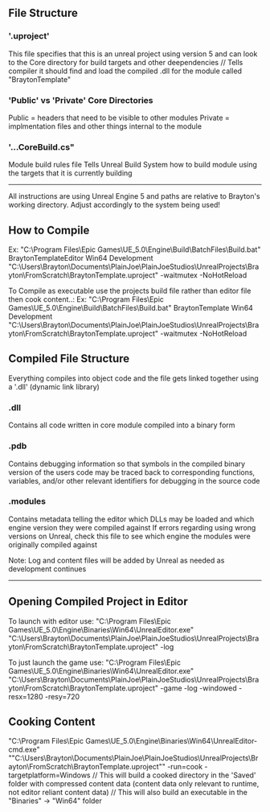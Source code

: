 ## File Structure
### '.uproject'
This file specifies that this is an unreal project using version 5 and can look to the Core directory for build targets and other deependencies
  // Tells compiler it should find and load the compiled .dll for the module called "BraytonTemplate"

### 'Public' vs 'Private' Core Directories
Public = headers that need to be visible to other modules
Private = implmentation files and other things internal to the module

### '...CoreBuild.cs"
Module build rules file
Tells Unreal Build System how to build module using the targets that it is currently building

------------------
All instructions are using Unreal Engine 5 and paths are relative to Brayton's working directory. Adjust accordingly to the system being used!
## How to Compile
Ex: "C:\Program Files\Epic Games\UE_5.0\Engine\Build\BatchFiles\Build.bat" BraytonTemplateEditor Win64 Development "C:\Users\Brayton\Documents\PlainJoe\PlainJoeStudios\UnrealProjects\Brayton\FromScratch\BraytonTemplate.uproject" -waitmutex -NoHotReload

To Compile as executable use the projects build file rather than editor file then cook content..:
Ex: "C:\Program Files\Epic Games\UE_5.0\Engine\Build\BatchFiles\Build.bat" BraytonTemplate Win64 Development "C:\Users\Brayton\Documents\PlainJoe\PlainJoeStudios\UnrealProjects\Brayton\FromScratch\BraytonTemplate.uproject" -waitmutex -NoHotReload

## Compiled File Structure
Everything compiles into object code and the file gets linked together using a '.dll' (dynamic link library)
### <CoreModuleName>.dll
Contains all code written in core module compiled into a binary form
### <CoreModuleName>.pdb
Contains debugging information so that symbols in the compiled binary version of the users code may be traced back to 
  corresponding functions, variables, and/or other relevant identifiers for debugging in the source code
### <CoreModuleName>.modules
Contains metadata telling the editor which DLLs may be loaded and which engine version they were compiled against
  If errors regarding using wrong versions on Unreal, check this file to see which engine the modules were originally compiled against

Note: Log and content files will be added by Unreal as needed as development continues

------------------
## Opening Compiled Project in Editor
To launch with editor use:
"C:\Program Files\Epic Games\UE_5.0\Engine\Binaries\Win64\UnrealEditor.exe" "C:\Users\Brayton\Documents\PlainJoe\PlainJoeStudios\UnrealProjects\Brayton\FromScratch\BraytonTemplate.uproject" -log

To just launch the game use:
"C:\Program Files\Epic Games\UE_5.0\Engine\Binaries\Win64\UnrealEditor.exe" "C:\Users\Brayton\Documents\PlainJoe\PlainJoeStudios\UnrealProjects\Brayton\FromScratch\BraytonTemplate.uproject" -game -log -windowed -resx=1280 -resy=720

## Cooking Content
"C:\Program Files\Epic Games\UE_5.0\Engine\Binaries\Win64\UnrealEditor-cmd.exe" ""C:\Users\Brayton\Documents\PlainJoe\PlainJoeStudios\UnrealProjects\Brayton\FromScratch\BraytonTemplate.uproject"" -run=cook -targetplatform=Windows
// This will build a cooked directory in the 'Saved' folder with compressed content data (content data only relevant to runtime, not editor reliant content data)
// This will also build an executable in the "Binaries" -> "Win64" folder
